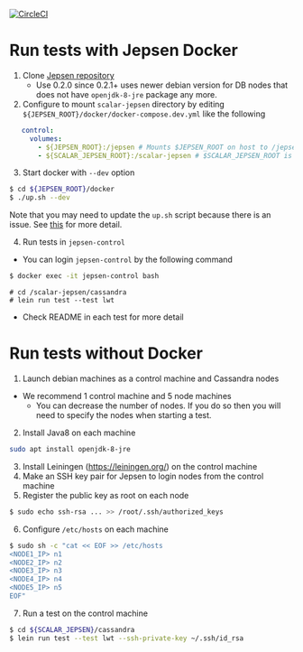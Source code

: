 [![CircleCI](https://circleci.com/gh/scalar-labs/scalar-jepsen/tree/master.svg?style=svg)](https://circleci.com/gh/scalar-labs/scalar-jepsen/tree/master)

# Run tests with Jepsen Docker
1. Clone [Jepsen repository](https://github.com/jepsen-io/jepsen)
    - Use 0.2.0 since 0.2.1+ uses newer debian version for DB nodes that does not have `openjdk-8-jre` package any more.
2. Configure to mount `scalar-jepsen` directory by editing `${JEPSEN_ROOT}/docker/docker-compose.dev.yml` like the following

```yaml
   control:
     volumes:
       - ${JEPSEN_ROOT}:/jepsen # Mounts $JEPSEN_ROOT on host to /jepsen control container
       - ${SCALAR_JEPSEN_ROOT}:/scalar-jepsen # $SCALAR_JEPSEN_ROOT is the path of this repository on host
```

3. Start docker with `--dev` option

```sh
$ cd ${JEPSEN_ROOT}/docker
$ ./up.sh --dev
```

Note that you may need to update the `up.sh` script because there is an issue. See [this](https://github.com/jepsen-io/jepsen/issues/463) for more detail.

4. Run tests in `jepsen-control`
  - You can login `jepsen-control` by the following command
  ```sh
  $ docker exec -it jepsen-control bash
  ```

```
# cd /scalar-jepsen/cassandra
# lein run test --test lwt
```

  - Check README in each test for more detail

# Run tests without Docker
1. Launch debian machines as a control machine and Cassandra nodes
  - We recommend 1 control machine and 5 node machines
    - You can decrease the number of nodes. If you do so then you will need to specify the nodes when starting a test.
2. Install Java8 on each machine
```sh
sudo apt install openjdk-8-jre
```

3. Install Leiningen (https://leiningen.org/) on the control machine
4. Make an SSH key pair for Jepsen to login nodes from the control machine
5. Register the public key as root on each node

```sh
$ sudo echo ssh-rsa ... >> /root/.ssh/authorized_keys
```

6. Configure `/etc/hosts` on each machine

```sh
$ sudo sh -c "cat << EOF >> /etc/hosts
<NODE1_IP> n1
<NODE2_IP> n2
<NODE3_IP> n3
<NODE4_IP> n4
<NODE5_IP> n5
EOF"
```

7. Run a test on the control machine

```sh
$ cd ${SCALAR_JEPSEN}/cassandra
$ lein run test --test lwt --ssh-private-key ~/.ssh/id_rsa
```
